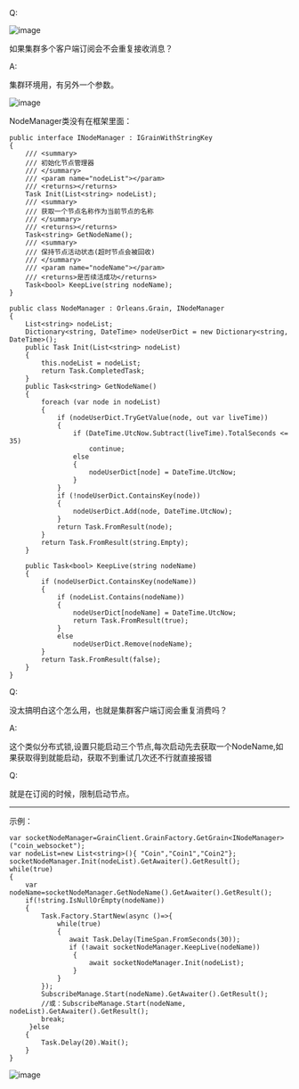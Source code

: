 Q:

![image](https://note.youdao.com/yws/api/personal/file/583CC4042D984FD28E83A0F2C4A47BB3?method=download&shareKey=edf6443ac1671740879f1985c2bcb686)

如果集群多个客户端订阅会不会重复接收消息？

A:

集群环境用，有另外一个参数。

![image](https://note.youdao.com/yws/api/personal/file/5ABCC2001D7F4D38B3EE3E67294A2524?method=download&shareKey=9a2649b12b97e04e03e5969b93659ec7)

NodeManager类没有在框架里面：



```
public interface INodeManager : IGrainWithStringKey
{
    /// <summary>
    /// 初始化节点管理器
    /// </summary>
    /// <param name="nodeList"></param>
    /// <returns></returns>
    Task Init(List<string> nodeList);
    /// <summary>
    /// 获取一个节点名称作为当前节点的名称
    /// </summary>
    /// <returns></returns>
    Task<string> GetNodeName();
    /// <summary>
    /// 保持节点活动状态(超时节点会被回收)
    /// </summary>
    /// <param name="nodeName"></param>
    /// <returns>是否续活成功</returns>
    Task<bool> KeepLive(string nodeName);
}
```


```
public class NodeManager : Orleans.Grain, INodeManager
{
    List<string> nodeList;
    Dictionary<string, DateTime> nodeUserDict = new Dictionary<string, DateTime>();
    public Task Init(List<string> nodeList)
    {
        this.nodeList = nodeList;
        return Task.CompletedTask;
    }
    public Task<string> GetNodeName()
    {
        foreach (var node in nodeList)
        {
            if (nodeUserDict.TryGetValue(node, out var liveTime))
            {
                if (DateTime.UtcNow.Subtract(liveTime).TotalSeconds <= 35)
                    continue;
                else
                {
                    nodeUserDict[node] = DateTime.UtcNow;
                }
            }
            if (!nodeUserDict.ContainsKey(node))
            {
                nodeUserDict.Add(node, DateTime.UtcNow);
            }
            return Task.FromResult(node);
        }
        return Task.FromResult(string.Empty);
    }

    public Task<bool> KeepLive(string nodeName)
    {
        if (nodeUserDict.ContainsKey(nodeName))
        {
            if (nodeList.Contains(nodeName))
            {
                nodeUserDict[nodeName] = DateTime.UtcNow;
                return Task.FromResult(true);
            }
            else
                nodeUserDict.Remove(nodeName);
        }
        return Task.FromResult(false);
    }
}

```

Q:

没太搞明白这个怎么用，也就是集群客户端订阅会重复消费吗？

A:

这个类似分布式锁,设置只能启动三个节点,每次启动先去获取一个NodeName,如果获取得到就能启动，获取不到重试几次还不行就直接报错

Q:

就是在订阅的时候，限制启动节点。

----

示例：

```
var socketNodeManager=GrainClient.GrainFactory.GetGrain<INodeManager>("coin_websocket");
var nodeList=new List<string>(){ "Coin","Coin1","Coin2"};
socketNodeManager.Init(nodeList).GetAwaiter().GetResult();
while(true)
{
    var nodeName=socketNodeManager.GetNodeName().GetAwaiter().GetResult();
    if(!string.IsNullOrEmpty(nodeName))
    {
        Task.Factory.StartNew(async ()=>{
            while(true)
            {
               await Task.Delay(TimeSpan.FromSeconds(30));
               if (!await socketNodeManager.KeepLive(nodeName))
                {
                    await socketNodeManager.Init(nodeList);
                }
            }
        });
        SubscribeManage.Start(nodeName).GetAwaiter().GetResult();
        //或：SubscribeManage.Start(nodeName, nodeList).GetAwaiter().GetResult();
        break;
     }else
    {
        Task.Delay(20).Wait();
    }
}
```
![image](https://note.youdao.com/yws/api/personal/file/6BADBA8218D14054942830D1EEBDFF12?method=download&shareKey=566465c318c5075f649e5afdb828c525)